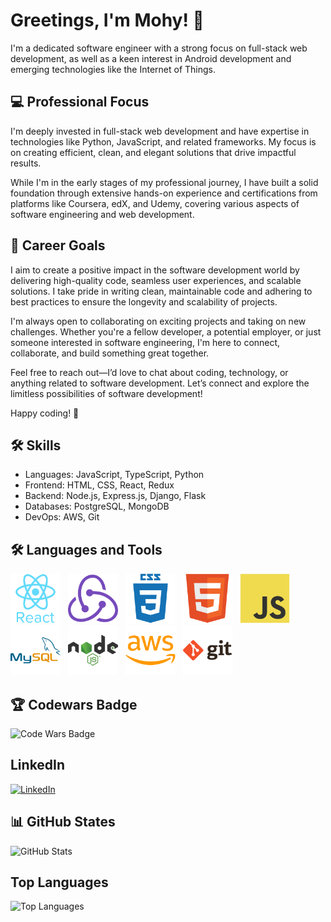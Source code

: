 
# Greetings, I'm Mohy! :wave:

I'm a dedicated software engineer with a strong focus on full-stack web development, as well as a keen interest in Android development and emerging technologies like the Internet of Things.

## 💻 Professional Focus

I'm deeply invested in full-stack web development and have expertise in technologies like Python, JavaScript, and related frameworks. My focus is on creating efficient, clean, and elegant solutions that drive impactful results.

While I'm in the early stages of my professional journey, I have built a solid foundation through extensive hands-on experience and certifications from platforms like Coursera, edX, and Udemy, covering various aspects of software engineering and web development.

## 🌟 Career Goals

I aim to create a positive impact in the software development world by delivering high-quality code, seamless user experiences, and scalable solutions. I take pride in writing clean, maintainable code and adhering to best practices to ensure the longevity and scalability of projects.

I'm always open to collaborating on exciting projects and taking on new challenges. Whether you're a fellow developer, a potential employer, or just someone interested in software engineering, I'm here to connect, collaborate, and build something great together.

Feel free to reach out—I’d love to chat about coding, technology, or anything related to software development. Let’s connect and explore the limitless possibilities of software development!

Happy coding! 🚀

##  :hammer_and_wrench: Skills

- Languages: JavaScript, TypeScript, Python
- Frontend: HTML, CSS, React, Redux
- Backend: Node.js, Express.js, Django, Flask
- Databases: PostgreSQL, MongoDB
- DevOps: AWS, Git

## :hammer_and_wrench: Languages and Tools

<img src="https://github.com/devicons/devicon/blob/master/icons/react/react-original-wordmark.svg" alt="React" width="80" height="80" /> &nbsp;
<img src="https://github.com/devicons/devicon/blob/master/icons/redux/redux-original.svg" alt="Redux" width="80" height="80" /> &nbsp;
<img src="https://github.com/devicons/devicon/blob/master/icons/css3/css3-plain-wordmark.svg" alt="CSS3" width="80" height="80" /> &nbsp;
<img src="https://github.com/devicons/devicon/blob/master/icons/html5/html5-original.svg" alt="HTML5" width="80" height="80" /> &nbsp;
<img src="https://github.com/devicons/devicon/blob/master/icons/javascript/javascript-original.svg" alt="JavaScript" width="80" height="80" /> &nbsp;
<img src="https://github.com/devicons/devicon/blob/master/icons/mysql/mysql-original-wordmark.svg" alt="MySQL" width="80" height="80" /> &nbsp;
<img src="https://github.com/devicons/devicon/blob/master/icons/nodejs/nodejs-original-wordmark.svg" alt="NodeJS" width="80" height="80" /> &nbsp;
<img src="https://github.com/devicons/devicon/blob/master/icons/amazonwebservices/amazonwebservices-plain-wordmark.svg" alt="AWS" width="80" height="80" /> &nbsp;
<img src="https://github.com/devicons/devicon/blob/master/icons/git/git-original-wordmark.svg" alt="Git" width="80" height="80" /> &nbsp;


## :trophy: Codewars Badge

![Code Wars Badge](https://www.codewars.com/users/mohyswe/badges/large)

## LinkedIn

[<img src="https://www.logo.wine/a/logo/LinkedIn/LinkedIn-Icon-Logo.wine.svg" alt="LinkedIn" height="40">](https://www.linkedin.com/in/MohyDev)
&nbsp; &nbsp; &nbsp; &nbsp; 

## 📊 GitHub States

![GitHub Stats](https://github-readme-stats.vercel.app/api?username=Mohyswe&show_icons=true)

## Top Languages
![Top Languages](https://github-readme-stats.vercel.app/api/top-langs/?username=Mohyswe)
